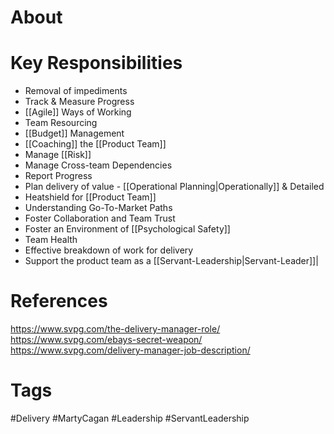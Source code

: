 # About
# Key Responsibilities
- Removal of impediments
- Track & Measure Progress
- [[Agile]] Ways of Working
- Team Resourcing
- [[Budget]] Management
- [[Coaching]] the [[Product Team]]
- Manage [[Risk]]
- Manage Cross-team Dependencies
- Report Progress
- Plan delivery of value - [[Operational Planning|Operationally]] & Detailed
- Heatshield for [[Product Team]]
- Understanding Go-To-Market Paths
- Foster Collaboration and Team Trust
- Foster an Environment of [[Psychological Safety]]
- Team Health
- Effective breakdown of work for delivery
- Support the product team as a [[Servant-Leadership|Servant-Leader]]|

# References
https://www.svpg.com/the-delivery-manager-role/
https://www.svpg.com/ebays-secret-weapon/
https://www.svpg.com/delivery-manager-job-description/
# Tags
#Delivery #MartyCagan #Leadership #ServantLeadership